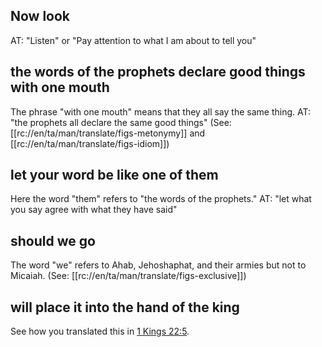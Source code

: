 ## Now look ##

AT: "Listen" or "Pay attention to what I am about to tell you"

## the words of the prophets declare good things with one mouth ##

The phrase "with one mouth" means that they all say the same thing. AT: "the prophets all declare the same good things" (See: [[rc://en/ta/man/translate/figs-metonymy]] and [[rc://en/ta/man/translate/figs-idiom]])

## let your word be like one of them ##

Here the word "them" refers to "the words of the prophets." AT: "let what you say agree with what they have said"

## should we go ##

The word "we" refers to Ahab, Jehoshaphat, and their armies but not to Micaiah. (See: [[rc://en/ta/man/translate/figs-exclusive]])

## will place it into the hand of the king ##

See how you translated this in [1 Kings 22:5](./05.md).